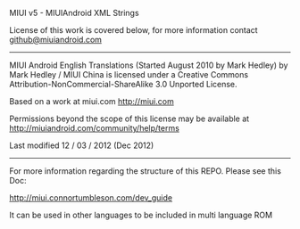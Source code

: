MIUI v5 - MIUIAndroid XML Strings


License of this work is covered below, for more information contact github@miuiandroid.com

---------------------------------------------------------------------------------------------

MIUI Android English Translations (Started August 2010 by Mark Hedley) by Mark Hedley / MIUI China is 
licensed under a Creative Commons Attribution-NonCommercial-ShareAlike 3.0 Unported License.

Based on a work at miui.com http://miui.com

Permissions beyond the scope of this license may be available at http://miuiandroid.com/community/help/terms

Last modified 12 / 03 / 2012 (Dec 2012)


---------------------------------------------------------------------------------------------

For more information regarding the structure of this REPO. Please see this Doc: 

http://miui.connortumbleson.com/dev_guide

It can be used in other languages to be included in multi language ROM
